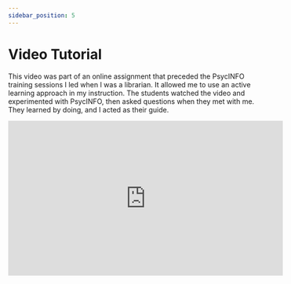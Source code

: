 ```yaml
---
sidebar_position: 5
---
```


# Video Tutorial

This video was part of an online assignment that preceded the PsycINFO training sessions I led when I was a librarian. It allowed me to use an active learning approach in my instruction. The students watched the video and experimented with PsycINFO, then asked questions when they met with me. They learned by doing, and I acted as their guide.

<iframe width="560" height="315" src="https://www.youtube.com/embed/Ax0Uag3qpA4?si=khlTjGuq3PbcinVp" title="YouTube video player" frameborder="0" allow="accelerometer; autoplay; clipboard-write; encrypted-media; gyroscope; picture-in-picture; web-share" referrerpolicy="strict-origin-when-cross-origin" allowfullscreen></iframe>
